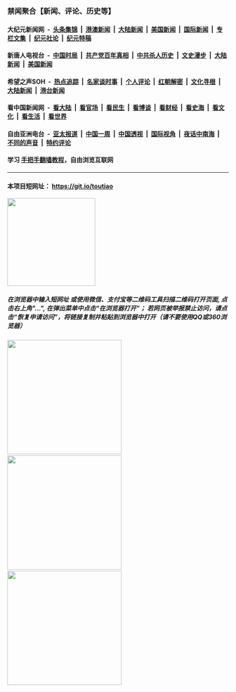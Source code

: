 ### 禁闻聚合【新闻、评论、历史等】

#### 大纪元新闻网 &nbsp;-&nbsp; [头条集锦](indexes/E头条集锦.md?t=03141731) &nbsp;|&nbsp; [港澳新闻](indexes/E港澳新闻.md?t=03141731)  &nbsp;|&nbsp; [大陆新闻](indexes/E大陆新闻.md?t=03141731) &nbsp;|&nbsp; [美国新闻](indexes/E美国新闻.md?t=03141731) &nbsp;|&nbsp; [国际新闻](indexes/E国际新闻.md?t=03141731) &nbsp;|&nbsp; [专栏文集](indexes/E专栏文集.md?t=03141731) &nbsp;|&nbsp; [纪元社论](indexes/E纪元社论.md?t=03141731) &nbsp;|&nbsp; [纪元特稿](indexes/E纪元特稿.md?t=03141731) 

#### 新唐人电视台 &nbsp;-&nbsp; [中国时局](indexes/N中国时局.md?t=03141731) &nbsp;|&nbsp; [共产党百年真相](indexes/N共产党百年真相.md?t=03141731) &nbsp;|&nbsp; [中共杀人历史](indexes/N中共杀人历史.md?t=03141731) &nbsp;|&nbsp; [文史漫步](indexes/N文史漫步.md?t=03141731) &nbsp;|&nbsp; [大陆新闻](indexes/N大陆新闻.md?t=03141731) &nbsp;|&nbsp; [美国新闻](indexes/N美国新闻.md?t=03141731)

#### 希望之声SOH &nbsp;-&nbsp; [热点追踪](indexes/H热点追踪.md?t=03141731) &nbsp;|&nbsp; [名家谈时事](indexes/H名家谈时事.md?t=03141731) &nbsp;|&nbsp; [个人评论](indexes/H个人评论.md?t=03141731)  &nbsp;|&nbsp; [红朝解密](indexes/H红朝解密.md?t=03141731) &nbsp;|&nbsp; [文化寻根](indexes/H文化寻根.md?t=03141731) &nbsp;|&nbsp; [大陆新闻](indexes/H大陆新闻.md?t=03141731) &nbsp;|&nbsp; [港台新闻](indexes/H港台新闻.md?t=03141731)

#### 看中国新闻网 &nbsp;-&nbsp; [看大陆](indexes/S看大陆.md?t=03141731) &nbsp;|&nbsp; [看官场](indexes/S看官场.md?t=03141731) &nbsp;|&nbsp; [看民生](indexes/S看民生.md?t=03141731)  &nbsp;|&nbsp; [看博谈](indexes/S看博谈.md?t=03141731) &nbsp;|&nbsp; [看财经](indexes/S看财经.md?t=03141731) &nbsp;|&nbsp; [看史海](indexes/S看史海.md?t=03141731) &nbsp;|&nbsp; [看文化](indexes/S看文化.md?t=03141731) &nbsp;|&nbsp; [看生活](indexes/S看生活.md?t=03141731) &nbsp;|&nbsp; [看世界](indexes/S看世界.md?t=03141731)

#### 自由亚洲电台 &nbsp;-&nbsp; [亚太报道](indexes/R亚太报道.md?t=03141731) &nbsp;|&nbsp; [中国一周](indexes/R中国一周.md?t=03141731) &nbsp;|&nbsp; [中国透视](indexes/R中国透视.md?t=03141731)  &nbsp;|&nbsp; [国际视角](indexes/R国际视角.md?t=03141731) &nbsp;|&nbsp; [夜话中南海](indexes/R夜话中南海.md?t=03141731) &nbsp;|&nbsp; [不同的声音](indexes/R不同的声音.md?t=03141731) &nbsp;|&nbsp; [特约评论](indexes/R特约评论.md?t=03141731)

#### 学习 [手把手翻墙教程](https://github.com/gfw-breaker/guides/wiki)，自由浏览互联网

----

#### 本项目短网址： https://git.io/toutiao
<img src="https://raw.githubusercontent.com/gfw-breaker/banned-news/master/scripts/img/qr.png" width="200px"/>  

##### 在浏览器中输入短网址 或使用微信、支付宝等二维码工具扫描二维码打开页面, 点击右上角"...", 在弹出菜单中点击“在浏览器打开”； 若网页被举报禁止访问，请点击“恢复申请访问”，将链接复制并粘贴到浏览器中打开（请不要使用QQ或360浏览器）

<img src="https://raw.githubusercontent.com/gfw-breaker/banned-news/master/scripts/img/1.png" width="260px"/> &nbsp; <img src="https://raw.githubusercontent.com/gfw-breaker/banned-news/master/scripts/img/2.png" width="260px"/> &nbsp; <img src="https://raw.githubusercontent.com/gfw-breaker/banned-news/master/scripts/img/3.png" width="260px"/>
